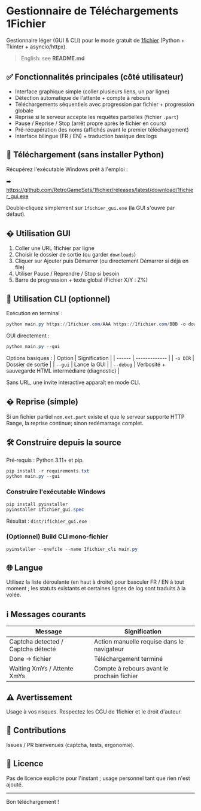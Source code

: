 # Gestionnaire de Téléchargements 1Fichier

Gestionnaire léger (GUI & CLI) pour le mode gratuit de [1fichier](https://1fichier.com) (Python + Tkinter + asyncio/httpx).

> English: see **README.md**

## ✅ Fonctionnalités principales (côté utilisateur)
- Interface graphique simple (coller plusieurs liens, un par ligne)
- Détection automatique de l'attente + compte à rebours
- Téléchargements séquentiels avec progression par fichier + progression globale
- Reprise si le serveur accepte les requêtes partielles (fichier `.part`)
- Pause / Reprise / Stop (arrêt propre après le fichier en cours)
- Pré‑récupération des noms (affichés avant le premier téléchargement)
- Interface bilingue (FR / EN) + traduction basique des logs

## 🔽 Téléchargement (sans installer Python)
Récupérez l'exécutable Windows prêt à l'emploi :

➡️ https://github.com/RetroGameSets/1fichier/releases/latest/download/1fichier_gui.exe

Double‑cliquez simplement sur `1fichier_gui.exe` (la GUI s'ouvre par défaut).

## � Utilisation GUI
1. Coller une URL 1fichier par ligne
2. Choisir le dossier de sortie (ou garder `downloads`)
3. Cliquer sur Ajouter puis Démarrer (ou directement Démarrer si déjà en file)
4. Utiliser Pause / Reprendre / Stop si besoin
5. Barre de progression + texte global (Fichier X/Y : Z%)

## 🧪 Utilisation CLI (optionnel)
Exécution en terminal :
```powershell
python main.py https://1fichier.com/AAA https://1fichier.com/BBB -o downloads
```
GUI directement :
```powershell
python main.py --gui
```

Options basiques :
| Option | Signification |
| ------ | ------------- |
| `-o DIR` | Dossier de sortie |
| `--gui` | Lance la GUI |
| `--debug` | Verbosité + sauvegarde HTML intermédiaire (diagnostic) |

Sans URL, une invite interactive apparaît en mode CLI.

## � Reprise (simple)
Si un fichier partiel `nom.ext.part` existe et que le serveur supporte HTTP Range, la reprise continue; sinon redémarrage complet.

## 🛠 Construire depuis la source
Pré‑requis : Python 3.11+ et pip.
```powershell
pip install -r requirements.txt
python main.py --gui
```

### Construire l'exécutable Windows
```powershell
pip install pyinstaller
pyinstaller 1fichier_gui.spec
```
Résultat : `dist/1fichier_gui.exe`

### (Optionnel) Build CLI mono‑fichier
```powershell
pyinstaller --onefile --name 1fichier_cli main.py
```

## 🌐 Langue
Utilisez la liste déroulante (en haut à droite) pour basculer FR / EN à tout moment ; les statuts existants et certaines lignes de log sont traduits à la volée.

## ℹ️ Messages courants
| Message | Signification |
| ------- | ------------- |
| Captcha detected / Captcha détecté | Action manuelle requise dans le navigateur |
| Done → fichier | Téléchargement terminé |
| Waiting XmYs / Attente XmYs | Compte à rebours avant le prochain fichier |

## ⚠️ Avertissement
Usage à vos risques. Respectez les CGU de 1fichier et le droit d'auteur.

## 🤝 Contributions
Issues / PR bienvenues (captcha, tests, ergonomie).

## 📄 Licence
Pas de licence explicite pour l'instant ; usage personnel tant que rien n'est ajouté.

---
Bon téléchargement !
